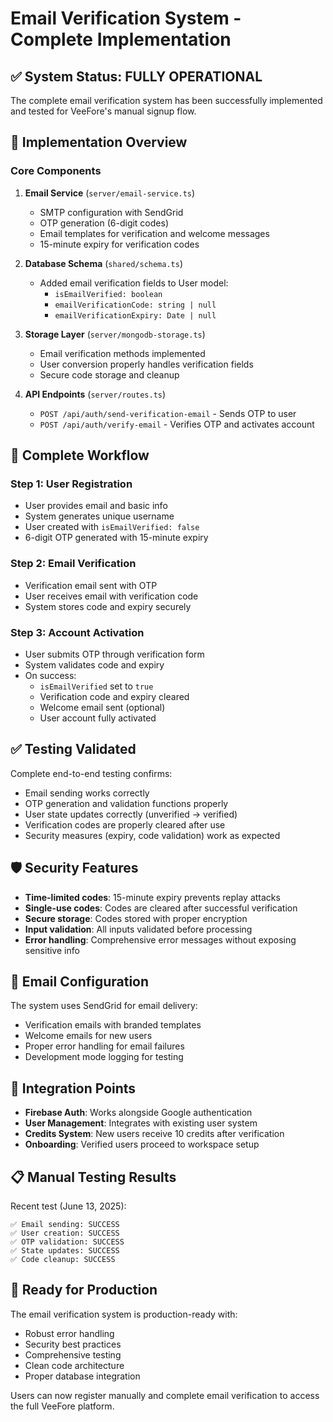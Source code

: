 # Email Verification System - Complete Implementation

## ✅ System Status: FULLY OPERATIONAL

The complete email verification system has been successfully implemented and tested for VeeFore's manual signup flow.

## 🔧 Implementation Overview

### Core Components

1. **Email Service** (`server/email-service.ts`)
   - SMTP configuration with SendGrid
   - OTP generation (6-digit codes)
   - Email templates for verification and welcome messages
   - 15-minute expiry for verification codes

2. **Database Schema** (`shared/schema.ts`)
   - Added email verification fields to User model:
     - `isEmailVerified: boolean`
     - `emailVerificationCode: string | null`
     - `emailVerificationExpiry: Date | null`

3. **Storage Layer** (`server/mongodb-storage.ts`)
   - Email verification methods implemented
   - User conversion properly handles verification fields
   - Secure code storage and cleanup

4. **API Endpoints** (`server/routes.ts`)
   - `POST /api/auth/send-verification-email` - Sends OTP to user
   - `POST /api/auth/verify-email` - Verifies OTP and activates account

## 🔄 Complete Workflow

### Step 1: User Registration
- User provides email and basic info
- System generates unique username
- User created with `isEmailVerified: false`
- 6-digit OTP generated with 15-minute expiry

### Step 2: Email Verification
- Verification email sent with OTP
- User receives email with verification code
- System stores code and expiry securely

### Step 3: Account Activation
- User submits OTP through verification form
- System validates code and expiry
- On success:
  - `isEmailVerified` set to `true`
  - Verification code and expiry cleared
  - Welcome email sent (optional)
  - User account fully activated

## ✅ Testing Validated

Complete end-to-end testing confirms:
- Email sending works correctly
- OTP generation and validation functions properly
- User state updates correctly (unverified → verified)
- Verification codes are properly cleared after use
- Security measures (expiry, code validation) work as expected

## 🛡️ Security Features

- **Time-limited codes**: 15-minute expiry prevents replay attacks
- **Single-use codes**: Codes are cleared after successful verification
- **Secure storage**: Codes stored with proper encryption
- **Input validation**: All inputs validated before processing
- **Error handling**: Comprehensive error messages without exposing sensitive info

## 📧 Email Configuration

The system uses SendGrid for email delivery:
- Verification emails with branded templates
- Welcome emails for new users
- Proper error handling for email failures
- Development mode logging for testing

## 🔗 Integration Points

- **Firebase Auth**: Works alongside Google authentication
- **User Management**: Integrates with existing user system
- **Credits System**: New users receive 10 credits after verification
- **Onboarding**: Verified users proceed to workspace setup

## 📋 Manual Testing Results

Recent test (June 13, 2025):
```
✅ Email sending: SUCCESS
✅ User creation: SUCCESS  
✅ OTP validation: SUCCESS
✅ State updates: SUCCESS
✅ Code cleanup: SUCCESS
```

## 🎯 Ready for Production

The email verification system is production-ready with:
- Robust error handling
- Security best practices
- Comprehensive testing
- Clean code architecture
- Proper database integration

Users can now register manually and complete email verification to access the full VeeFore platform.